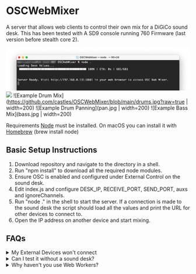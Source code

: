 # OSCWebMixer
A server that allows web clients to control their own mix for a DiGiCo sound desk. This has been tested with A SD9 console running 760 Firmware (last version before stealth core 2).

![Example Server](terminal.jpg)
<img src="https://github.com/castles/OSCWebMixer/blob/main/drums.jpgo" width="200">
![Example Drum Mix](https://github.com/castles/OSCWebMixer/blob/main/drums.jpg?raw=true | width=200)
![Example Drum Panning](pan.jpg | width=200)
![Example Bass Mix](bass.jpg | width=200)

Requirements
[Node](https://nodejs.org/en/download/) must be installed. On macOS you can install it with [Homebrew](https://brew.sh/) (brew install node)

## Basic Setup Instructions
1. Download repository and navigate to the directory in a shell.
2. Run "npm install" to download all the required node modules.
3. Ensure OSC is enabled and configured under External Control on the sound desk.
4. Edit index.js and configure DESK_IP, RECEIVE_PORT, SEND_PORT, auxs and ignoreChannels.
5. Run "node ." in the shell to start the server. If a connection is made to the sound desk the script should load all the values and print the URL for other devices to connect to.
6. Open the IP address on another device and start mixing. 

## FAQs
<details>
  <summary>My External Devices won't connect</summary>
  Ensure the server is running and the devices are connected on the same network.
</details>
<details>
  <summary>Can I test it without a sound desk?</summary>
  Yes, type "node . skip" when running the server.
</details>
<details>
  <summary>Why haven't you use Web Workers?</summary>
  Web workers require HTTPS to be enabled and that would be too much mucking around to get it working on clients. Feel free to reach out if you can come up with a nice way for this to work.
</details>

